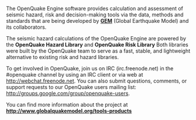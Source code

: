 The OpenQuake Engine software provides calculation and assessment of seismic hazard, risk and decision-making tools via the data, methods and standards that are being developed by **[GEM](http://www.globalquakemodel.org)** (Global Earthquake Model) and its collaborators.

The seismic hazard calculations of the OpenQuake Engine are powered by the **OpenQuake Hazard Library** and
 **OpenQuake Risk Library**
Both libraries were built by the OpenQuake team to serve as a fast, stable, and lightweight alternative to existing risk and hazard libraries.

To get involved in OpenQuake, join us on IRC (irc.freenode.net) in the #openquake channel by using an IRC client or via web at http://webchat.freenode.net. You can also submit questions, comments, or support requests to our OpenQuake users mailing list: http://groups.google.com/group/openquake-users.

You can find more information about the project at **<a href="https://www.globalquakemodel.org/tools-products" target="_blank">http://www.globalquakemodel.org/tools-products</a>**
